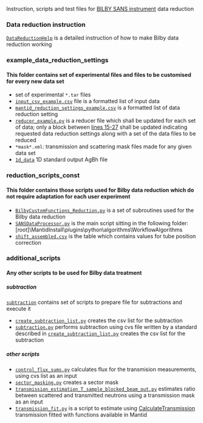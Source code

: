Instruction, scripts and test files for [BILBY SANS instrument](https://www.ansto.gov.au/user-access/instruments/neutron-scattering-instruments/bilby-small-angle-neutron-scattering) data reduction


### Data reduction instruction

[`DataReductionHelp`](/DataReductionHelp.md) is a detailed instruction of how to make Bilby data reduction working

### example_data_reduction_settings
#### This folder contains set of experimental files and files to be customised for every new data set
- set of experimental `*.tar` files
- [`input_csv_example.csv`](/example_data_reduction_settings/input_csv_example.csv) file is a formatted list of input data
- [`mantid_reduction_settings_example.csv`](/example_data_reduction_settings/mantid_reduction_settings_example.csv) is a formatted list of data reduction setting
-  [`reducer_example.py`](/example_data_reduction_settings/reducer_example.py) is a reducer file which shall be updated for each set of data; only a block between [lines 15-27](/example_data_reduction_settings/reducer_example.py#L15-L27) shall be updated indicating requested data reduction settings along with a set of the data files to be reduced
- `*mask*.xml`: transmission and scattering mask files made for any given data set
- [`1d_data`](/example_data_reduction_settings/1d_data) 1D standard output AgBh file

### reduction_scripts_const
#### This folder contains those scripts used for Bilby data reduction which do not require adaptation for each user experiment
- [`BilbyCustomFunctions_Reduction.py`](/reduction_scripts_const/BilbyCustomFunctions_Reduction.py) is a set of subroutines used for the Bilby data reduction
- [`SANSDataProcessor.py`](/reduction_scripts_const/SANSDataProcessor.py) is the main script sitting in the following folder:[root]\MantidInstall\plugins\python\algorithms\WorkflowAlgorithms
- [`shift_assembled.csv`](/reduction_scripts_const/shift_assembled.csv) is the table which contains values for tube position correction

### additional_scripts
#### Any other scripts to be used for Bilby data treatment

##### subtraction
[`subtraction`](/additional_scripts/subtraction) contains set of scripts to prepare file for subtractions and execute it
- [`create_subtraction_list.py`](/additional_scripts/subtraction/create_subtraction_list.py) creates the csv list for the subtraction
- [`subtraction.py`](/additional_scripts/subtraction/subtraction.py) performs subtraction using cvs file written by a standard described in [`create_subtraction_list.py`](/additional_scripts/subtraction/create_subtraction_list.py) creates the csv list for the subtraction

##### other scripts

- [`control_flux_sums.py`](/additional_scripts/control_flux_sums.py) calculates flux for the transmision measurements, using cvs list as an input
- [`sector_masking.py`](/additional_scripts/sector_masking.py) creates a sector mask
- [`transmission_estimation_T_sample_blocked_beam_out.py`](/additional_scripts/transmission_estimation_T_sample_blocked_beam_out.py) estimates ratio between scattered and transmitted neutrons using a transmission mask as an input
- [`transmission_fit.py`](/additional_scripts/transmission_fit.py) is a script to estimate using [CalculateTransmission](http://docs.mantidproject.org/nightly/algorithms/CalculateTransmission-v1.html) transmission fitted with functions available in Mantid